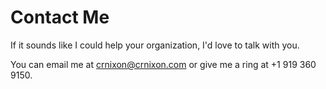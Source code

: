 # Contact Me

If it sounds like I could help your organization, I'd love to talk with you.

<p class="vcard">
You can email me at <a class="email" href="mailto:crnixon@crnixon.com">crnixon@crnixon.com</a> 
or give me a ring at <span class="tel">+1 919 360 9150</span>.
</p>
